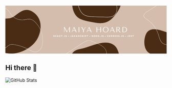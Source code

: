 
![My Image](assets/cover_photo.jpg)

## Hi there 👋


![GitHub Stats](https://github-readme-stats.vercel.app/api/top-langs/?username=maiyajanay&theme=vue&show_icons=true&hide_border=true&layout=compact)
<!--
**maiyajanay/maiyajanay** is a ✨ _special_ ✨ repository because its `README.md` (this file) appears on your GitHub profile.

Here are some ideas to get you started:

- 🔭 I’m currently working on ...
- 🌱 I’m currently learning ...
- 👯 I’m looking to collaborate on ...
- 🤔 I’m looking for help with ...
- 💬 Ask me about ...
- 📫 How to reach me: ...
- 😄 Pronouns: ...
- ⚡ Fun fact: ...
-->
